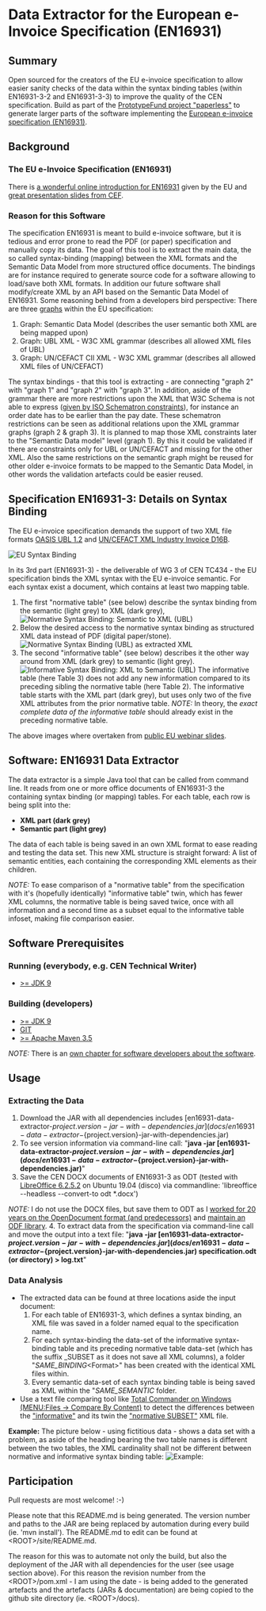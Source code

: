 # Data Extractor for the European e-Invoice Specification (EN16931)

## Summary

Open sourced for the creators of the EU e-invoice specification to allow easier sanity checks of the data within the syntax binding tables (within EN16931-3-2 and EN16931-3-3) to improve the quality of the CEN specification.
Build as part of the [PrototypeFund project "paperless"](https://prototypefund.de/project/papierloser-alltag/) to generate larger parts of the software implementing the [European e-invoice specification (EN16931)](https://invoice.fans/en/EN16931-en/).

## Background

### The EU e-Invoice Specification (EN16931)

There is [a wonderful online introduction for EN16931](https://ec.europa.eu/cefdigital/wiki/display/CEFDIGITAL/Compliance+with+eInvoicing+standard) given by the EU and [great presentation slides from CEF](https://ec.europa.eu/cefdigital/wiki/download/attachments/59180282/CEFeInvoicingWebinar%239UnderstandingUBL_CII_v1.0.pdf?version=1&modificationDate=1520420915552&api=v2).

### Reason for this Software

The specification EN16931 is meant to build e-invoice software, but it is tedious and error prone to read the PDF (or paper) specification and manually copy its data.
The goal of this tool is to extract the main data, the so called syntax-binding (mapping) between the XML formats and the Semantic Data Model from more structured office documents. The bindings are for instance required to generate source code for a software allowing to load/save both XML formats. In addition our future software shall modify/create XML by an API based on the Semantic Data Model of EN16931.
Some reasoning behind from a developers bird perspective:
There are three [graphs](https://en.wikipedia.org/wiki/Seven_Bridges_of_K%C3%B6nigsberg) within the EU specification:

1. Graph: Semantic Data Model (describes the user semantic both XML are being mapped upon)
2. Graph: UBL XML - W3C XML grammar (describes all allowed XML files of UBL)
3. Graph: UN/CEFACT CII XML - W3C XML grammar (describes all allowed XML files of UN/CEFACT)

The syntax bindings - that this tool is extracting - are connecting "graph 2" with "graph 1" and "graph 2" with "graph 3".
In addition, aside of the grammar there are more restrictions upon the XML that W3C Schema is not able to express ([given by ISO Schematron constraints](https://github.com/CenPC434/validation)), for instance an order date has to be earlier than the pay date.
These schematron restrictions can be seen as additional relations upon the XML grammar graphs (graph 2 & graph 3).
It is planned to map those XML constraints later to the "Semantic Data model" level (graph 1). By this it could be validated if there are constraints only for UBL or UN/CEFACT and missing for the other XML.
Also the same restrictions on the semantic graph might be reused for other older e-invoice formats to be mapped to the Semantic Data Model, in other words the validation artefacts could be easier reused.

## Specification EN16931-3: Details on Syntax Binding

The EU e-invoice specification demands the support of two XML file formats [OASIS UBL 1.2](http://docs.oasis-open.org/ubl/UBL-2.1.html) and [UN/CEFACT XML Industry Invoice D16B](https://www.unece.org/cefact/xml_schemas/index).

![EU Syntax Binding](./docs/resources/EN16931-SyntaxBinding.png)

In its 3rd part (EN16931-3) - the deliverable of WG 3 of CEN TC434 - the EU specification binds the XML syntax with the EU e-invoice semantic. For each syntax exist a document, which contains at least two mapping table.

1. The first "normative table" (see below) describe the syntax binding from the semantic (light grey) to XML (dark grey),
![Normative Syntax Binding: Semantic to XML (UBL)](docs/resources/3-2-normative-table.png)
2. Below the desired access to the normative syntax binding as structured XML data instead of PDF (digital paper/stone).
![Normative Syntax Binding (UBL) as extracted XML](docs/resources/3-2-normative-xml.png)
3. The second "informative table" (see below) describes it the other way around from XML (dark grey) to semantic (light grey).
![Informative Syntax Binding: XML to Semantic (UBL)](docs/resources/3-2-informative-table.png)
The informative table (here Table 3) does not add any new information compared to its preceding sibling the normative table (here Table 2). The informative table starts with the XML part (dark grey), but uses only two of the five XML attributes from the prior normative table.
*NOTE:* In theory, the *exact complete data of the informative table* should already exist in the preceding normative table.

The above images where overtaken from [public EU webinar slides](https://ec.europa.eu/cefdigital/wiki/download/attachments/59180282/CEFeInvoicingWebinar%239UnderstandingUBL_CII_v1.0.pdf?version=1&modificationDate=1520420915552&api=v2).

## Software: EN16931 Data Extractor

The data extractor is a simple Java tool that can be called from command line. It reads from one or more office documents of EN16931-3 the containing syntax binding (or mapping) tables.
For each table, each row is being split into the:

- __XML part (dark grey)__
- __Semantic part (light grey)__

The data of each table is being saved in an own XML format to ease reading and testing the data set.
This new XML structure is straight forward: A list of semantic entities, each containing the corresponding XML elements as their children.

*NOTE:*
To ease comparison of a "normative table" from the specification with it's (hopefully identically) "informative table" twin, which has fewer XML columns, the normative table is being saved twice, once with all information and a second time as a subset equal to the informative table infoset, making file comparison easier.

## Software Prerequisites

### Running (everybody, e.g. CEN Technical Writer)

- [>= JDK 9](https://openjdk.java.net/install/)

### Building (developers)

- [>= JDK 9](https://openjdk.java.net/install/)
- [GIT](https://git-scm.com/)
- [>= Apache Maven 3.5](https://maven.apache.org/download.cgi?Preferred=ftp://mirror.reverse.net/pub/apache/)

*NOTE:*
There is an [own chapter for software developers about the software](docs/software.md).

## Usage

### Extracting the Data

1. Download the JAR with all dependencies includes [en16931-data-extractor-${project.version}-jar-with-dependencies.jar](docs/en16931-data-extractor-${project.version}-jar-with-dependencies.jar)
2. To see version information via command-line call:
"__java -jar [en16931-data-extractor-${project.version}-jar-with-dependencies.jar](docs/en16931-data-extractor-${project.version}-jar-with-dependencies.jar)__"
3. Save the CEN DOCX documents of EN16931-3 as ODT (tested with [LibreOffice 6.2.5.2](https://www.libreoffice.org/download/download/) on Ubuntu 19.04 (disco) via commandline: 'libreoffice --headless --convert-to odt *.docx')

*NOTE:* I do not use the DOCX files, but save them to ODT as I [worked for 20 years on the OpenDocument format (and predecessors)](https://www.oasis-open.org/committees/tc_home.php?wg_abbrev=office-collab) and [maintain an ODF library](https://github.com/tdf/odftoolkit).
4. To extract data from the specification via command-line call and move the output into a text file:
"__java -jar [en16931-data-extractor-${project.version}-jar-with-dependencies.jar](docs/en16931-data-extractor-${project.version}-jar-with-dependencies.jar) specification.odt (or directory)  > log.txt__"

### Data Analysis

- The extracted data can be found at three locations aside the input document:
    1. For each table of EN16931-3, which defines a syntax binding, an XML file was saved in a folder named equal to the specification name.
    2. For each syntax-binding the data-set of the informative syntax-binding table and its preceding normative table data-set (which has the suffix _SUBSET as it does not save all XML columns), a folder "_SAME_BINDING_&lt;Format>" has been created with the identical XML files within.
    3. Every semantic data-set of each syntax binding table is being saved as XML within the "_SAME_SEMANTIC_ folder.
- Use a text file comparing tool like [Total Commander on Windows (MENU:Files -> Compare By Content)](https://www.ghisler.com/download.htm) to detect the differences between the ["informative"](docs/resources/16931-3-3_example_informative.xml) and its twin the ["normative SUBSET"](docs/resources/16931-3-3_example_SUBSETnormative.xml) XML file.

**Example:**
The picture below - using fictitious data - shows a data set with a problem, as aside of the heading bearing the two table names is different between the two tables, the XML cardinality shall not be different between normative and informative syntax binding table:
![Example:](docs/resources/TotalCommanderComparison.png)

## Participation

Pull requests are most welcome! :-)

Please note that this README.md is being generated. The version number and paths to the JAR are being replaced by automation during every build (ie. 'mvn install'). The README.md to edit can be found at &lt;ROOT&gt;/site/README.md.

The reason for this was to automate not only the build, but also the deployment of the JAR with all dependencies for the user (see usage section above). For this reason the revision number from the &lt;ROOT&gt;/pom.xml - I am using the date - is being added to the generated artefacts and the artefacts (JARs & documentation) are being copied to the github site directory (ie. &lt;ROOT&gt;/docs).
